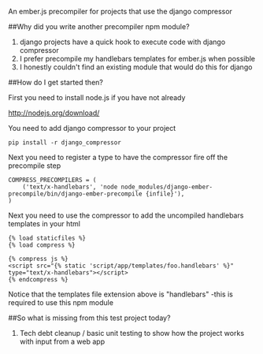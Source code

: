 
An ember.js precompiler for projects that use the django compressor

##Why did you write another precompiler npm module?

1. django projects have a quick hook to execute code with django compressor
2. I prefer precompile my handlebars templates for ember.js when possible
3. I honestly couldn't find an existing module that would do this for django

##How do I get started then?

First you need to install node.js if you have not already

http://nodejs.org/download/

You need to add django compressor to your project

    pip install -r django_compressor

Next you need to register a type to have the compressor fire off the precompile step

    COMPRESS_PRECOMPILERS = (
        ('text/x-handlebars', 'node node_modules/django-ember-precompile/bin/django-ember-precompile {infile}'),
    )

Next you need to use the compressor to add the uncompiled handlebars templates in your html

    {% load staticfiles %}
    {% load compress %}

    {% compress js %}
    <script src="{% static 'script/app/templates/foo.handlebars' %}" type="text/x-handlebars"></script>
    {% endcompress %}

Notice that the templates file extension above is "handlebars" -this is required to use this npm module

##So what is missing from this test project today?

1. Tech debt cleanup / basic unit testing to show how the project works with input from a web app
